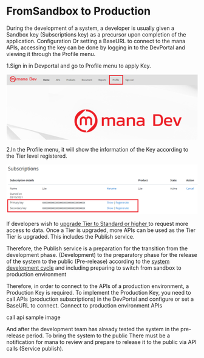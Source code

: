# FromSandbox to Production
During the development of a system, a developer is usually given a Sandbox key (Subscriptions key) as a precursor upon completion of the application. Configuration Or setting a BaseURL to connect to the mana APIs, accessing the key can be done by logging in to the DevPortal and viewing it through the Profile menu.

1.Sign in in Devportal and go to Profile menu to apply Key. 

![a](../img/Tutorial/sand2prod/getkey1.png)

2.In the Profile menu, it will show the information of the Key according to the Tier level registered.

![a](../img/Tutorial/sand2prod/getkey2.png)

If developers wish to [ upgrade Tier to Standard or higher ](../Quickstarts/stepUpgrade_tier.md)to request more access to data. Once a Tier is upgraded, more APIs can be used as the Tier Tier is upgraded. This includes the Publish service.

Therefore, the Publish service is a preparation for the transition from the development phase. (Development) to the preparatory phase for the release of the system to the public (Pre-release) according to the [system development cycle](../Introduction/DevelopmentCycle.md) and including preparing to switch from sandbox to production environment

Therefore, in order to connect to the APIs of a production environment, a Production Key is required. To implement the Production Key, you need to call APIs (production subscriptions) in the DevPortal and configure or set a BaseURL to connect. Connect to production environment APIs

call api sample image

And after the development team has already tested the system in the pre-release period. To bring the system to the public There must be a notification for mana to review and prepare to release it to the public via API calls (Service publish).